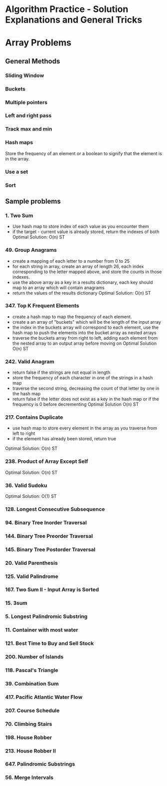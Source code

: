 # Algorithm Practice - Solution Explanations and General Tricks

# Array Problems

## General Methods

### Sliding Window

### Buckets

### Multiple pointers

### Left and right pass

### Track max and min

### Hash maps
Store the frequency of an element or a boolean to signify that the element is in the array. 

### Use a set

### Sort
## Sample problems

### 1. Two Sum
- Use hash map to store index of each value as you encounter them
- if the target - current value is already stored, return the indexes of both
Optimal Solution: O(n) ST
### 49. Group Anagrams
- create a mapping of each letter to a number from 0 to 25
- for each string in array, create an array of length 26, each index corresponding to the letter mapped above, and store the counts in those indexes.
- use the above array as a key in a results dictionary, each key should map to an array which will contain anagrams
- return the values of the results dictionary 
Optimal Solution: O(n) ST
### 347. Top K Frequent Elements
- create a hash map to map the frequency of each element.
- create a an array of "buckets" which will be the length of the input array
- the index in the buckets array will correspond to each element, use the hash map to push the elements into the bucket array as nested arrays
- traverse the buckets array from right to left, adding each element from the nested array to an output array before moving on
Optimal Solution O(n) ST
### 242. Valid Anagram
- return false if the strings are not equal in length
- store the frequency of each character in one of the strings in a hash map
- traverse the second string, decreasing the count of that letter by one in the hash map
- return false if the letter does not exist as a key in the hash map or if the frequency is 0 before decrementing
Optimal Solution O(n) ST

### 217. Contains Duplicate
- use hash map to store every element in the array as you traverse from left to right
- if the element has already been stored, return true

Optimal Solution: O(n) ST

### 238. Product of Array Except Self

Optimal Solution: O(n) ST

### 36. Valid Sudoku

Optimal Solution: O(1) ST

### 128. Longest Consecutive Subsequence

### 94. Binary Tree Inorder Traversal

### 144. Binary Tree Preorder Traversal

### 145. Binary Tree Postorder Traversal

### 20. Valid Parenthesis

### 125. Valid Palindrome

### 167. Two Sum II - Input Array is Sorted

### 15. 3sum

### 5. Longest Palindromic Substring

### 11. Container with most water

### 121. Best Time to Buy and Sell Stock

### 200. Number of Islands

### 118. Pascal's Triangle

### 39. Combination Sum

### 417. Pacific Atlantic Water Flow

### 207. Course Schedule

### 70. Climbing Stairs

### 198. House Robber

### 213. House Robber II

### 647. Palindromic Substrings

### 56. Merge Intervals